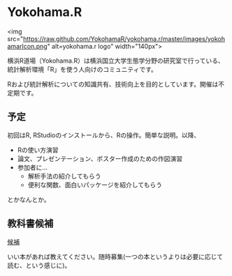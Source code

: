 Yokohama.R
=====

<img src="https://raw.github.com/YokohamaR/yokohama.r/master/images/yokohamarIcon.png" alt=yokohama.r logo" width="140px">

横浜R道場（Yokohama.R）は横浜国立大学生態学分野の研究室で行っている、統計解析環境「R」を使う人向けのコミュニティです。

Rおよび統計解析についての知識共有、技術向上を目的としています。開催は不定期です。


## 予定

初回はR, RStudioのインストールから、Rの操作。簡単な説明。以降、

* Rの使い方演習
* 論文、プレゼンテーション、ポスター作成のための作図演習
* 参加者に...
    * 解析手法の紹介してもらう
    * 便利な関数、面白いパッケージを紹介してもらう

とかなんとか。

## 教科書候補

[候補](bookshelf)

いい本があれば教えてください。随時募集(一つの本というよりは必要に応じて読む、という感じに)。